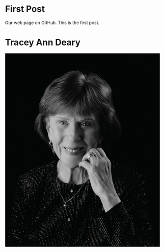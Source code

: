 # First Post
 Our web page on GItHub.  This is the first post.
 






# Tracey Ann Deary

![Tracey Deary](/assets/mom_2k.jpg)